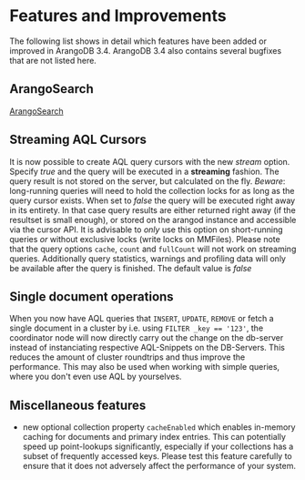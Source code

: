 Features and Improvements
=========================

The following list shows in detail which features have been added or improved in
ArangoDB 3.4. ArangoDB 3.4 also contains several bugfixes that are not listed
here.
   
   
ArangoSearch 
------------

[ArangoSearch](../Views/ArangoSearch.md)


Streaming AQL Cursors
---------------------

It is now possible to create AQL query cursors with the new *stream* option.
Specify *true* and the query will be executed in a **streaming** fashion. The query result is
not stored on the server, but calculated on the fly. *Beware*: long-running queries will
need to hold the collection locks for as long as the query cursor exists.
When set to *false* the query will be executed right away in its entirety. 
In that case query results are either returned right away (if the resultset is small enough),
or stored on the arangod instance and accessible via the cursor API. It is advisable
to *only* use this option on short-running queries *or* without exclusive locks (write locks on MMFiles).
Please note that the query options `cache`, `count` and `fullCount` will not work on streaming
queries. Additionally query statistics, warnings and profiling data will only be available
after the query is finished. 
The default value is *false*


Single document operations
--------------------------

When you now have AQL queries that `INSERT`, `UPDATE`, `REMOVE` or fetch a single document
in a cluster by i.e. using `FILTER _key == '123'`, the coordinator node will now directly
carry out the change on the db-server instead of instanciating respective AQL-Snippets
on the DB-Servers. This reduces the amount of cluster roundtrips and thus improve the performance.
This may also be used when working with simple queries, where you don't even use AQL by 
yourselves.

Miscellaneous features
----------------------

- new optional collection property `cacheEnabled` which enables in-memory caching
  for documents and primary index entries. This can potentially speed up point-lookups
  significantly, especially if your collections has a subset of frequently accessed
  keys. Please test this feature carefully to ensure that it does not adversely
  affect the performance of your system.

